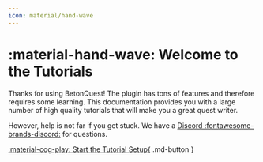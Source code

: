 ```yaml
---
icon: material/hand-wave
---
```

# :material-hand-wave: Welcome to the Tutorials
Thanks for using BetonQuest! The plugin has tons of features and therefore requires some learning.
This documentation provides you with a large number of high quality tutorials that will make you a great quest writer.

However, help is not far if you get stuck. We have a
[Discord :fontawesome-brands-discord:](https://discordapp.com/invite/rK6mfHq) for questions.

[:material-cog-play: Start the Tutorial Setup](Getting-Started/Setup-Guide/Setting-up-a-test-server.md){ .md-button } 
